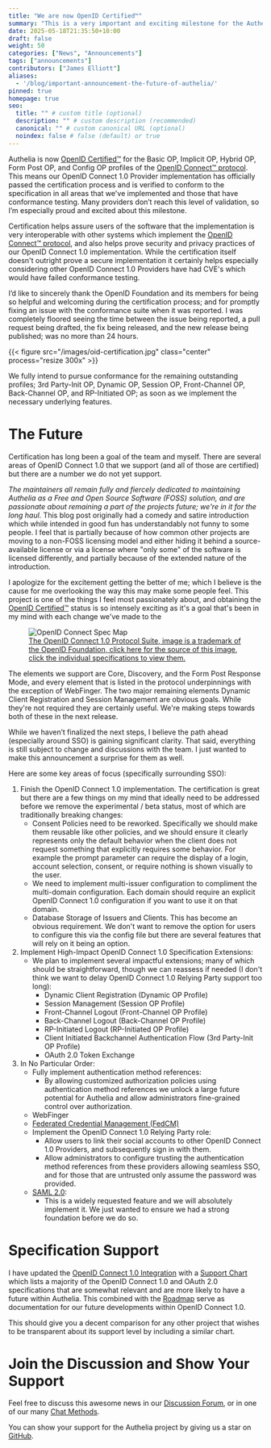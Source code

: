 ```yaml
---
title: "We are now OpenID Certified™"
summary: "This is a very important and exciting milestone for the Authelia project."
date: 2025-05-18T21:35:50+10:00
draft: false
weight: 50
categories: ["News", "Announcements"]
tags: ["announcements"]
contributors: ["James Elliott"]
aliases:
  - '/blog/important-announcement-the-future-of-authelia/'
pinned: true
homepage: true
seo:
  title: "" # custom title (optional)
  description: "" # custom description (recommended)
  canonical: "" # custom canonical URL (optional)
  noindex: false # false (default) or true
---
```


Authelia is now [OpenID Certified™] for the Basic OP, Implicit OP, Hybrid OP, Form Post OP, and Config OP profiles of the
[OpenID Connect™ protocol]. This means our OpenID Connect 1.0 Provider implementation has officially passed the
certification process and is verified to conform to the specification in all areas that we've implemented and those
that have conformance testing. Many providers don’t reach this level of validation, so I’m especially proud and excited
about this milestone.

Certification helps assure users of the software that the implementation is very interoperable with other systems which
implement the [OpenID Connect™ protocol], and also helps prove security and privacy practices of our OpenID Connect 1.0
implementation. While the certification itself doesn't outright prove a secure implementation it certainly helps
especially considering other OpenID Connect 1.0 Providers have had CVE's which would have failed conformance testing.

I’d like to sincerely thank the OpenID Foundation and its members for being so helpful and welcoming during the
certification process; and for promptly fixing an issue with the conformance suite when it was reported. I was
completely floored seeing the time between the issue being reported, a pull request being drafted, the fix being
released, and the new release being published; was no more than 24 hours.

{{< figure src="/images/oid-certification.jpg" class="center" process="resize 300x" >}}

We fully intend to pursue conformance for the remaining outstanding profiles; 3rd Party-Init OP, Dynamic OP,
Session OP, Front-Channel OP, Back-Channel OP, and RP-Initiated OP; as soon as we implement the necessary underlying
features.

# The Future

Certification has long been a goal of the team and myself. There are several areas of OpenID Connect 1.0 that we support
(and all of those are certified) but there are a number we do not yet support.

_The maintainers all remain fully and fiercely dedicated to maintaining Authelia as a Free and Open Source Software
(FOSS) solution, and are passionate about remaining a part of the projects future; we're in it for the long haul._ This
blog post originally had a comedy and satire introduction which while intended in good fun has understandably not funny
to some people. I feel that is partially because of how common other projects are moving to a non-FOSS licensing model
and either hiding it behind a source-available license or via a license where "only some" of the software is licensed
differently, and partially because of the extended nature of the introduction.

I apologize for the excitement getting the better of me; which I believe is the cause for me overlooking the way this
may make some people feel. This project is one of the things I feel most passionately about, and obtaining the
[OpenID Certified™] status is so intensely exciting as it's a goal that's been in my mind with each change we've made
to the

<figure>
  <map name="GraffleExport">
    <area coords="127,240,258,299" shape="rect" href="https://openid.net/specs/openid-connect-session-1_0.html" target="_blank">
    <area coords="385,480,465,519" shape="rect" href="https://tools.ietf.org/html/rfc7518" target="_blank">
    <area coords="250,411,346,463" shape="rect" href="https://tools.ietf.org/html/rfc7521" target="_blank">
    <area coords="465,411,570,463" shape="rect" href="https://openid.net/specs/oauth-v2-multiple-response-types-1_0.html" target="_blank">
    <area coords="358,411,453,463" shape="rect" href="https://tools.ietf.org/html/rfc7523" target="_blank">
    <area coords="149,411,238,463" shape="rect" href="https://tools.ietf.org/html/rfc6750" target="_blank">
    <area coords="42,480,121,519" shape="rect" href="https://tools.ietf.org/html/rfc7519" target="_blank">
    <area coords="129,480,202,519" shape="rect" href="https://tools.ietf.org/html/rfc7515" target="_blank">
    <area coords="298,480,377,519" shape="rect" href="https://tools.ietf.org/html/rfc7517" target="_blank">
    <area coords="211,480,290,519" shape="rect" href="https://tools.ietf.org/html/rfc7516" target="_blank">
    <area coords="473,480,569,519" shape="rect" href="https://tools.ietf.org/html/rfc7033" target="_blank">
    <area coords="42,411,137,463" shape="rect" href="https://tools.ietf.org/html/rfc6749" target="_blank">
    <area coords="93,110,224,168" shape="rect" href="https://openid.net/specs/openid-connect-core-1_0.html" target="_blank">
    <area coords="363,240,493,299" shape="rect" href="https://openid.net/specs/oauth-v2-form-post-response-mode-1_0.html" target="_blank">
    <area coords="293,110,403,168" shape="rect" href="https://openid.net/specs/openid-connect-discovery-1_0.html" target="_blank">
    <area coords="436,110,557,168" shape="rect" href="https://openid.net/specs/openid-connect-registration-1_0.html" target="_blank">
  </map>
  <img decoding="async" src="/images/oid-map.png" alt="OpenID Connect Spec Map" usemap="#GraffleExport" border="0" fetchpriority="auto" loading="lazy" class="blur-up center lazyautosizes lazyloaded">
  <figcaption class="center"><a href="https://openid.net/developers/how-connect-works/" target="_blank">The OpenID Connect 1.0 Protocol Suite, image is a trademark of the OpenID Foundation, click here for the source of this image, click the individual specifications to view them.</a></figcaption>
</figure>

The elements we support are Core, Discovery, and the Form Post Response Mode, and every element that is listed in the
protocol underpinnings with the exception of WebFinger. The two major remaining elements
Dynamic Client Registration and Session Management are obvious goals. While they're not required they are certainly
useful. We're making steps towards both of these in the next release.

While we haven’t finalized the next steps, I believe the path ahead (especially around SSO) is gaining significant
clarity. That said, everything is still subject to change and discussions with the team. I just wanted to make this
announcement a surprise for them as well.

Here are some key areas of focus (specifically surrounding SSO):

1. Finish the OpenID Connect 1.0 implementation. The certification is great but there are a few things on my mind that
   ideally need to be addressed before we remove the experimental / beta status, most of which are traditionally
   breaking changes:
    - Consent Policies need to be reworked. Specifically we should make them reusable like other policies, and we should
      ensure it clearly represents only the default behavior when the client does not request something that explicitly
      requires some behavior. For example the prompt parameter can require the display of a login, account selection,
      consent, or require nothing is shown visually to the user.
    - We need to implement multi-issuer configuration to compliment the multi-domain configuration. Each domain should
      require an explicit OpenID Connect 1.0 configuration if you want to use it on that domain.
    - Database Storage of Issuers and Clients. This has become an obvious requirement. We don't want to remove the
      option for users to configure this via the config file but there are several features that will rely on it being
      an option.
2. Implement High-Impact OpenID Connect 1.0 Specification Extensions:
   - We plan to implement several impactful extensions; many of which should be straightforward, though we can reassess
     if needed (I don't think we want to delay OpenID Connect 1.0 Relying Party support too long):
       - Dynamic Client Registration (Dynamic OP Profile)
       - Session Management (Session OP Profile)
       - Front-Channel Logout (Front-Channel OP Profile)
       - Back-Channel Logout (Back-Channel OP Profile)
       - RP-Initiated Logout (RP-Initiated OP Profile)
       - Client Initiated Backchannel Authentication Flow (3rd Party-Init OP Profile)
       - OAuth 2.0 Token Exchange
3. In No Particular Order:
   - Fully implement authentication method references:
       - By allowing customized authorization policies using authentication method references we unlock a large future
         potential for Authelia and allow administrators fine-grained control over authorization.
   - WebFinger
   - [Federated Credential Management (FedCM)](https://www.w3.org/TR/fedcm/)
   - Implement the OpenID Connect 1.0 Relying Party role:
      - Allow users to link their social accounts to other OpenID Connect 1.0 Providers, and subsequently sign in with
        them.
      - Allow administrators to configure trusting the authentication method references from these providers allowing
        seamless SSO, and for those that are untrusted only assume the password was provided.
   - [SAML 2.0](https://docs.oasis-open.org/security/saml/Post2.0/sstc-saml-tech-overview-2.0.html):
      - This is a widely requested feature and we will absolutely implement it. We just wanted to ensure we had a strong
        foundation before we do so.

# Specification Support

I have updated the [OpenID Connect 1.0 Integration](../../integration/openid-connect/introduction.md) with a
[Support Chart](../../integration/openid-connect/introduction.md#support-chart) which lists a majority of the OpenID
Connect 1.0 and OAuth 2.0 specifications that are somewhat relevant and are more likely to have a future within
Authelia. This combined with the [Roadmap](../../roadmap/active/openid-connect-1.0-provider.md) serve as documentation
for our future developments within OpenID Connect 1.0.

This should give you a decent comparison for any other project that wishes to be transparent about its support level by
including a similar chart.

# Join the Discussion and Show Your Support

Feel free to discuss this awesome news in our [Discussion Forum](https://github.com/authelia/authelia/discussions/9525),
or in one of our many [Chat Methods](../../overview/project/contact.md#chat).

You can show your support for the Authelia project by giving us a star on [GitHub](https://www.github.com/authelia/authelia).

[OpenID Certified™]: https://openid.net/certification/
[OpenID Connect™ protocol]: https://openid.net/developers/how-connect-works/
